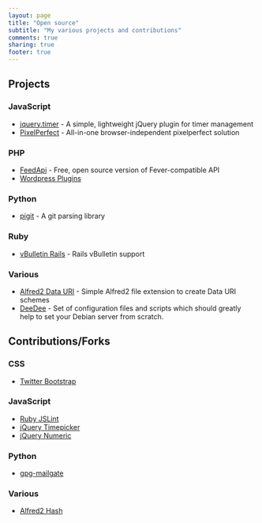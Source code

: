 ```yaml
---
layout: page
title: "Open source"
subtitle: "My various projects and contributions"
comments: true
sharing: true
footer: true
---
```


## Projects

### JavaScript
* [jquery.timer](https://github.com/ajgon/jquery-timer) - A simple, lightweight jQuery plugin for timer management
* [PixelPerfect](https://github.com/ajgon/pixelperfect) - All-in-one browser-independent pixelperfect solution

### PHP
* [FeedApi](https://github.com/ajgon/feed-api) - Free, open source version of Fever-compatible API
* [Wordpress Plugins](https://github.com/ajgon/wp-plugins)

### Python
* [pigit](https://github.com/ajgon/pigit) - A git parsing library

### Ruby
* [vBulletin Rails](https://github.com/ajgon/vbulletin_rails) - Rails vBulletin support


### Various
* [Alfred2 Data URI](https://github.com/ajgon/alfred2-datauri) - Simple Alfred2 file extension to create Data URI schemes
* [DeeDee](https://github.com/ajgon/DeeDee) - Set of configuration files and scripts which should greatly help to set your Debian server from scratch.

## Contributions/Forks

### CSS
* [Twitter Bootstrap](https://github.com/twbs/bootstrap/commit/f8d68002dc22a15a84c0a4dff5a5851ff131c9c8)

### JavaScript
* [Ruby JSLint](https://github.com/geraud/jslint/commit/8c2a50aded4cd2ec2d53dcdc4aba6064073be624)
* [jQuery Timepicker](https://github.com/trentrichardson/jQuery-Timepicker-Addon/commit/5fb74078e265d0a8d5beed3daffb09a01dca2cc0)
* [jQuery Numeric](https://github.com/SamWM/jQuery-Plugins/commit/d0b8625f375153e7afc463caa65b5d155579e4d9)

### Python
* [gpg-mailgate](https://github.com/ajgon/gpg-mailgate)

### Various
* [Alfred2 Hash](https://github.com/BigLuck/alfred2-hash/commit/3f78060f01e1042f0d5f10ed0f57d9aaa8c8b6b4)
